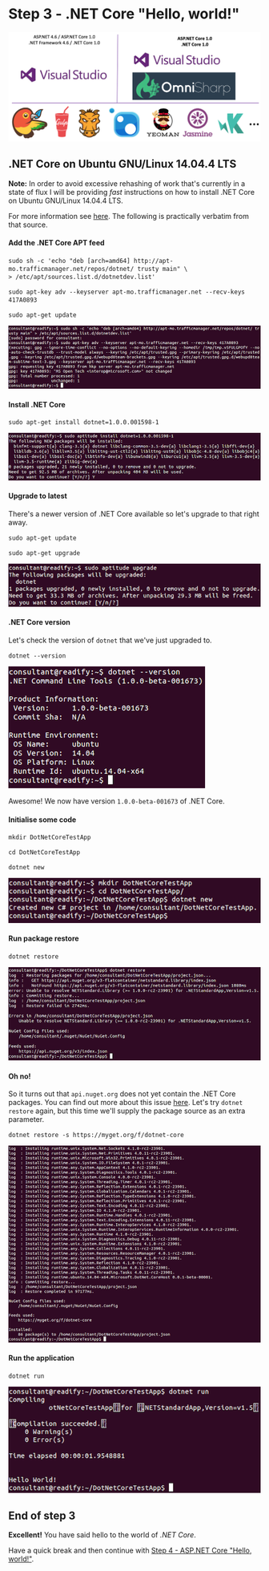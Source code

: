 # Step 3 - .NET Core "Hello, world!"

![1-dotnet-core-dev-stack](Part3/1-dotnet-core-dev-stack.png)

## .NET Core on Ubuntu GNU/Linux 14.04.4 LTS

__Note:__ In order to avoid excessive rehashing of work that's currently in a state of flux I will be providing _fast_ instructions on how to install .NET Core on Ubuntu GNU/Linux 14.04.4 LTS.

For more information see [here](http://dotnet.github.io/getting-started/). The following is practically verbatim from that source.

#### Add the .NET Core APT feed

```
sudo sh -c 'echo "deb [arch=amd64] http://apt-mo.trafficmanager.net/repos/dotnet/ trusty main" \
> /etc/apt/sources.list.d/dotnetdev.list'
```

```
sudo apt-key adv --keyserver apt-mo.trafficmanager.net --recv-keys 417A0893
```

```
sudo apt-get update
```

![2-add-dotnet-core-apt-feed](Part3/2-add-dotnet-core-apt-feed.png)

#### Install .NET Core

```
sudo apt-get install dotnet=1.0.0.001598-1
```

![3-install-dotnet-core](Part3/3-install-dotnet-core.png)

#### Upgrade to latest

There's a newer version of .NET Core available so let's upgrade to that right away.

```
sudo apt-get update
```

```
sudo apt-get upgrade
```

![4-upgrade-dotnet-core](Part3/4-upgrade-dotnet-core.png)

#### .NET Core version

Let's check the version of `dotnet` that we've just upgraded to.

```
dotnet --version
```

![5-check-dotnet-version](Part3/5-check-dotnet-version.png)

Awesome! We now have version `1.0.0-beta-001673` of .NET Core.

#### Initialise some code

```
mkdir DotNetCoreTestApp
```

```
cd DotNetCoreTestApp
```

```
dotnet new
```

![6-dotnet-new-project](Part3/6-dotnet-new-project.png)

#### Run package restore

```
dotnet restore
```

![7-dotnet-restore-fail](Part3/7-dotnet-restore-fail.png)

#### Oh no!

So it turns out that `api.nuget.org` does not yet contain the .NET Core packages. You can find out more about this issue [here](https://github.com/dotnet/cli/issues/535). Let's try `dotnet restore` again, but this time we'll supply the package source as an extra parameter.

```
dotnet restore -s https://myget.org/f/dotnet-core
```

![8-dotnet-restore-success](Part3/8-dotnet-restore-success.png)

#### Run the application

```
dotnet run
```

![9-dotnet-run](Part3/9-dotnet-run.png)

## End of step 3

__Excellent!__ You have said hello to the world of _.NET Core_.

Have a quick break and then continue with [Step 4 - ASP.NET Core "Hello, world!"](Part4.md).
